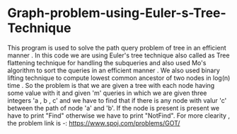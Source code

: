 # Graph-problem-using-Euler-s-Tree-Technique

This program is used to solve the path query problem of tree in an efficient manner . In this code we are using Euler's tree technique also called as Tree flattening technique for handling the subqueries and also used Mo's algorithm to sort the queries in an efficient manner . We also used binary lifting technique to compute lowest common ancestor of two nodes in log(n) time .
So the problem is that we are given a tree with each node having some value with it and given 'm' queries in which we are given three integers 'a , b , c' and we have to find that if there is any node with valur 'c' between the path of node 'a' and 'b'.
If the node is present is present we have to print "Find" otherwise we have to print "NotFind".
For more clearity , the problem link is -:  https://www.spoj.com/problems/GOT/
